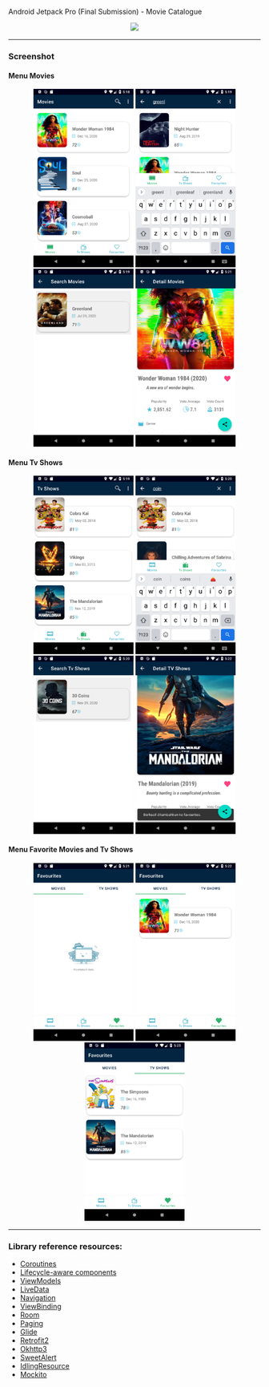 Android Jetpack Pro (Final Submission) - Movie Catalogue

<p align="center">
  <img src="https://developer.android.com/topic/libraries/architecture/images/final-architecture.png" width="850">
</p>

--------------------------------------------------------------------------------------------
### Screenshot

#### Menu Movies
<p align="center">
  <img src="https://raw.githubusercontent.com/wily13/MoviesDbApp/master/screenshot/menu_movies.png" width="200">
  <img src="https://raw.githubusercontent.com/wily13/MoviesDbApp/master/screenshot/menu_search_movies.png" width="200">
  <img src="https://raw.githubusercontent.com/wily13/MoviesDbApp/master/screenshot/result_search_movies.png" width="200">
  <img src="https://raw.githubusercontent.com/wily13/MoviesDbApp/master/screenshot/detail_movies_fav.png" width="200">
</p>

#### Menu Tv Shows
<p align="center">
  <img src="https://raw.githubusercontent.com/wily13/MoviesDbApp/master/screenshot/menu_tvshows.png" width="200">
  <img src="https://raw.githubusercontent.com/wily13/MoviesDbApp/master/screenshot/menu_search_tvshows.png" width="200">
  <img src="https://raw.githubusercontent.com/wily13/MoviesDbApp/master/screenshot/result_search_tv.png" width="200">
  <img src="https://raw.githubusercontent.com/wily13/MoviesDbApp/master/screenshot/detail_tvshows_fav.png" width="200">
</p>


#### Menu Favorite Movies and Tv Shows
<p align="center">
  <img src="https://raw.githubusercontent.com/wily13/MoviesDbApp/master/screenshot/menu_favorite_nodata.png" width="200">
  <img src="https://raw.githubusercontent.com/wily13/MoviesDbApp/master/screenshot/menu_fav_movies.png" width="200">
  <img src="https://raw.githubusercontent.com/wily13/MoviesDbApp/master/screenshot/menu_fav_tv.png" width="200">
</p>

--------------------------------------------------------------------------------------------
### Library reference resources:

- [Coroutines](https://kotlinlang.org/docs/reference/coroutines-overview.html)
- [Lifecycle-aware components](https://developer.android.com/topic/libraries/architecture/lifecycle)
- [ViewModels](https://developer.android.com/topic/libraries/architecture/viewmodel)
- [LiveData](https://developer.android.com/topic/libraries/architecture/livedata)
- [Navigation](https://developer.android.com/topic/libraries/architecture/navigation/)
- [ViewBinding](https://developer.android.com/topic/libraries/view-binding)
- [Room](https://developer.android.com/topic/libraries/architecture/room)
- [Paging](https://developer.android.com/topic/libraries/architecture/paging/)
- [Glide](https://github.com/bumptech/glide)
- [Retrofit2](https://github.com/square/retrofit)
- [Okhttp3](https://github.com/square/okhttp/tree/master/okhttp-logging-interceptor)
- [SweetAlert](https://github.com/F0RIS/sweet-alert-dialog)
- [IdlingResource](https://developer.android.com/training/testing/espresso/idling-resource)
- [Mockito](https://github.com/mockito/mockito)
